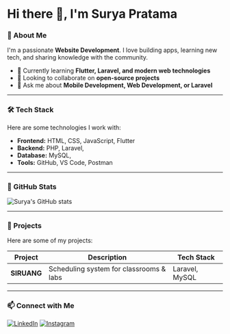 # Hi there 👋, I'm Surya Pratama

### 🚀 About Me
I'm a passionate **Website Development**. I love building apps, learning new tech, and sharing knowledge with the community.

- 🌱 Currently learning **Flutter, Laravel, and modern web technologies**
- 👯 Looking to collaborate on **open-source projects**
- 💬 Ask me about **Mobile Development, Web Development, or Laravel**


---

### 🛠 Tech Stack
Here are some technologies I work with:

- **Frontend:** HTML, CSS, JavaScript, Flutter
- **Backend:** PHP, Laravel, 
- **Database:** MySQL,
- **Tools:** GitHub, VS Code, Postman

---

### 🌟 GitHub Stats
![Surya's GitHub stats](https://github-readme-stats.vercel.app/api?username=USERNAME&show_icons=true&theme=radical)

---

### 📂 Projects
Here are some of my projects:

| Project | Description | Tech Stack |
|---------|------------|-----------|
| **SIRUANG** | Scheduling system for classrooms & labs | Laravel, MySQL |


---

### 📫 Connect with Me
[![LinkedIn](https://img.shields.io/badge/LinkedIn-0077B5?style=flat-square&logo=linkedin&logoColor=white)](https://linkedin.com/in/surya-pratama) 
[![Instagram](https://img.shields.io/badge/Instagram-E4405F?style=flat-square&logo=instagram&logoColor=white)](https://instagram.com/bangsuryapratama)
